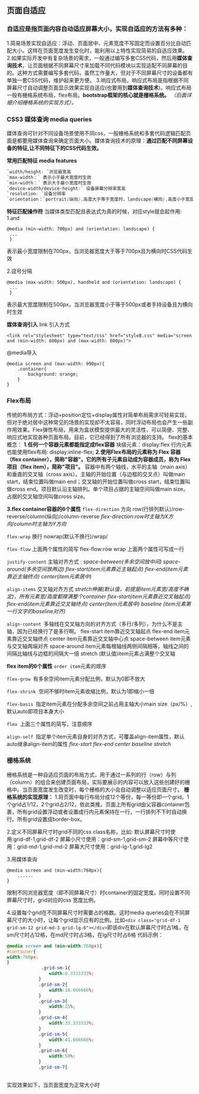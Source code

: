 ## 页面自适应

### 自适应是指页面内容自动适应屏幕大小，实现自适应的方法有多种：

1.简易场景实现自适应：浮动、页面居中、元素宽度不写固定而设置百分比自动匹配大小。这样在页面宽度发生变化时，能利用以上特性实现简易的自适应效果。
2.如果实际开发中有复杂场景的需求，一般通过编写多套CSS代码，然后用**媒体查询技术**，让页面根据不同屏幕尺寸来加载不同代码模块以实现适配不同屏幕的目的。这种方式需要编写多套代码，虽然工作量大，但对于不同屏幕尺寸的设备都有单独一套CSS代码，维护起来更方便。
3.响应式布局，响应式布局是指根据不同屏幕尺寸自动调整页面显示效果实现自适应(也要用到**媒体查询技术**)。响应式布局一般有栅格系统布局，flex布局。**bootstrap框架的核心就是栅格系统。** *（后面详细介绍栅格系统的实现方式）。*

### CSS3 媒体查询 media queries

媒体查询可针对不同设备场景使用不同css，一般栅格系统和多套代码逻辑匹配页面是都要用媒体查询来确定页面大小。媒体查询技术的原理：**通过匹配不同屏幕设备的特征,让不同特征下的CSS代码生效。**

**常用匹配特征 media features**

```css
`width/height: `浏览器宽高
`max-width：` 表示小于最大宽度时生效
`min-width：` 表示大于最小宽度时生效
`device-width/device-height:` 设备屏幕分辨率宽高
`resolution: `设备分辨率
`orientation：`portrait(纵向),高度大于等于宽度时，landscape(横向),高度小于宽度时
```

**特征匹配操作符**
当媒体类型匹配且表达式为真的时候，对应style就会起作用:
1.and

```
@media (min-width: 700px) and (orientation: landscape) {
 ...
 }
```

表示最小宽度限制在700px，当浏览器宽度大于等于700px且为横向时CSS代码生效

2.逗号分隔

```
@media (max-width: 500px), handheld and (orientation: landscape) {
 ...
 }
```

表示最大宽度限制在500px，当浏览器宽度小于等于500px或者手持设备且为横向时生效

**媒体查询引入**
link 引入方式

```
<link rel="stylesheet" type="text/css" href="styleB.css" media="screen and (min-width: 600px) and (max-width: 800px)">
```

@media导入

```
@media screen and (max-width: 990px){
    .container{
        background: orange;
    }
}
```

### Flex布局

传统的布局方式：浮动+position定位+display属性对简单布局需求可轻易实现，但对于绝对居中这种常见的场景的实现却不太容易，同时浮动布局也会产生一些副作用效果。Flex弹性布局，用来为盒状模型提供最大的灵活性，可以简便、完整、响应式地实现各种页面布局。目前，它已经得到了所有浏览器的支持。
flex的基本概念：
**1.任何一个容器元素都能指定成flex容器**
块级元素：display:flex
行内元素也能使用flex布局: display:inline-flex;
**2.使用Flex布局的元素称为 Flex 容器（flex container），简称"容器"。它的所有子元素自动成为容器成员，称为 Flex 项目（flex item），简称"项目"。**
容器中有两个轴线，水平的主轴（main axis）和垂直的交叉轴（cross axis）。主轴的开始位置（与边框的交叉点）叫做main start，结束位置叫做main end；交叉轴的开始位置叫做cross start，结束位置叫做cross end。项目默认沿主轴排列。单个项目占据的主轴空间叫做main size，占据的交叉轴空间叫做cross size。

**3.flex container容器的6个属性**
`flex-direction` 方向 row(行排列默认)/row-reverse/column(纵向)/column-reverse
*flex-direction:row时主轴为X方向/column时主轴为Y方向*

`flex-wrap` 换行 nowrap(默认不换行)/wrap/

`flex-flow` 上面两个属性的简写 flex-flow:row wrap 上面两个属性可写成一行

`justify-content` 主轴对齐方式 :
*space-between(多余空间放中间)
space-around(多余空间放两边)
flex-start(item元素靠近主轴起点)
flex-end(item元素靠近主轴终点)
center(item元素居中)*

`align-items` 交叉轴对齐方式
*stretch伸展(默认值，前提是item元素宽/高度不确定)，所有元素宽/高度都撑满整个container
flex-start(item元素靠近交叉轴起点)
flex-end(item元素靠近交叉轴终点)
center(item元素居中)
baseline (item元素第一行文字的baseline对齐)*

`align-content `多轴线在交叉轴方向的对齐方式（多行/多列），为什么不是主轴，因为已经换行了是多行啊。
flex-start item靠近交叉轴起点
flex-end item元素靠近交叉轴终点
center item元素靠近交叉轴中心点
space-between item元素与交叉轴两端对齐
space-around item元素每根轴线两侧间隔相等，轴线之间的间隔比轴线与边框的间隔大一倍
stretch (默认值)item元素占满整个交叉轴

**flex item的6个属性**
`order item`元素的顺序

`flex-grow `有多余空间item元素分配比例，默认为0即不放大

`flex-shrink `空间不够时item元素收缩比例，默认为1即缩小一倍

`flex-basis `指定item元素在分配多余空间之前占用主轴大小main size（px/%）,默认auto即项目本身大小

`flex `上面三个属性的简写，注意顺序

`align-self `指定单个item元素自身的对齐方式，可覆盖align-item属性，默认auto继承align-item的属性
*flex-start
flex-end
center
baseline
stretch*

### 栅格系统

栅格系统是一种自适应页面的布局方式，用于通过一系列的行（row）与列（column）的组合来创建页面布局，实际要展示的内容可以放入这些创建好的栅格中。当页面宽度发生改变时，每个栅格的大小会自动调整以适应页面尺寸。
**栅格系统的实现原理：**
1.将页面中每行布局分成12个等份，每一等份即一个grid。1个grid占1/12，2个grid占2/12，依此类推。页面上所有grid由父容器container包裹，所有grid设置浮动或者设置成行内元素保持在一行，一行排列不下时自动换行。所有grid设置成border-box。

2.定义不同屏幕尺寸时grid不同的css class名称，比如:
默认屏幕尺寸时使用:grid-df-1,grid-df-2
屏幕小尺寸使用：grid-sm-1,grid-sm-2
屏幕中等尺寸使用：grid-md-1,grid-md-2
屏幕大尺寸使用：grid-lg-1,grid-lg2

3.用媒体查询

```
@media screen and (min-width:768px){
    ......
}
```

限制不同浏览器宽度（即不同屏幕尺寸）时container的固定宽度。同时设置不同屏幕尺寸时，grid对应的css 宽度比例。

4.设置每个grid在不同屏幕尺寸时需要占的格数。这时media queries会在不同屏幕尺寸的大小时，让每个grid显示应有的比例。比如`<div class="grid-df-1 grid-sm-12 grid-md-3 grid-lg-6"></div>`即该div在默认屏幕尺寸时占1格，在sm尺寸时占12格，在md尺寸时占3格，在lg尺寸时占6格
代码示例：

```css
@media screen and (min-width:768px){
#container{
width:768px;
}
             .grid-sm-1{
                width:8.3333333%;
            }
            .grid-sm-2{
                width:16.666666%;
            }            
            .grid-sm-3{
                width:25%;
            }            
            .grid-sm-4{
                width:33.333333%;
            }            
            .grid-sm-5{
                width:41.666666%;
            }           
            .grid-sm-6{
                width:50%;
            }         
            .grid-sm-7{
  
```

实现效果如下，当页面宽度为正常大小时